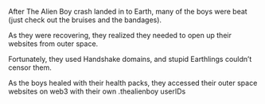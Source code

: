 After The Alien Boy crash landed in to Earth, many of the boys were beat (just check out the bruises and the bandages). 

As they were recovering, they realized they needed to open up their websites from outer space.

Fortunately, they used Handshake domains, and stupid Earthlings couldn’t censor them. 

As the boys healed with their health packs, they accessed their outer space websites on web3 with their own .thealienboy userIDs

